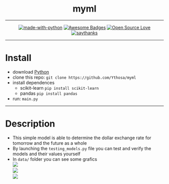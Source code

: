 <h1 align="center">myml</h1>
<div align="center">
  
---

[![made-with-python](https://img.shields.io/badge/Made%20with-Python-1f425f.svg)](https://www.python.org/)
[![Awesome Badges](https://img.shields.io/badge/badges-awesome-green.svg)](https://github.com/ythosa)
[![Open Source Love](https://badges.frapsoft.com/os/v1/open-source.png?v=103)](https://github.com/ellerbrock/open-source-badges/)
[![saythanks](https://img.shields.io/badge/say-thanks-ff69b4.svg)](https://vk.com/ythosa)
    
---

</div>

# Install
-   download [Python](https://www.python.org/ftp/python)
-   clone this repo: `git clone https://github.com/Ythosa/myml`
-   install dependences 
     * scikit-learn `pip install scikit-learn`
     * pandas `pip install pandas`
-   run: `main.py`

---

# Description
*    This simple model is able to determine the dollar exchange rate for tomorrow and the future as a whole
*    By launching the `testing_models.py` file you can test and verify the models and their values yourself
*    In `data/` folder you can see some grafics
     <br>
     <img src="https://github.com/Ythosa/myml/blob/master/data/hist_days_cost.png">
     <br>
     <img src="https://github.com/Ythosa/myml/blob/master/data/plot_cost_days.png">
     <br>
     <img src="https://github.com/Ythosa/myml/blob/master/data/model_comparison_example.png">
